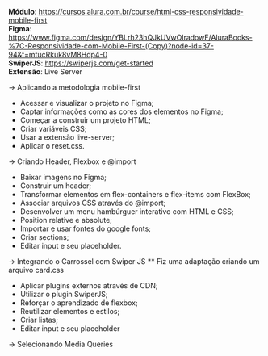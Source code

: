 <b>Módulo</b>: https://cursos.alura.com.br/course/html-css-responsividade-mobile-first <br>
<b>Figma</b>: https://www.figma.com/design/YBLrh23hQJkUVwOlradowF/AluraBooks-%7C-Responsividade-com-Mobile-First-(Copy)?node-id=37-94&t=mtucRkuk8vM8Hdp4-0<br>
<b>SwiperJS</b>: https://swiperjs.com/get-started <br>
<b>Extensão</b>: Live Server

-> Aplicando a metodologia mobile-first

* Acessar e visualizar o projeto no Figma;
* Captar informações como as cores dos elementos no Figma;
* Começar a construir um projeto HTML;
* Criar variáveis CSS;
* Usar a extensão live-server;
* Aplicar o reset.css.

-> Criando Header, Flexbox e @import

* Baixar imagens no Figma;
* Construir um header;
* Transformar elementos em flex-containers e flex-items com FlexBox;
* Associar arquivos CSS através do @import;
* Desenvolver um menu hambúrguer interativo com HTML e CSS;
* Position relative e absolute;
* Importar e usar fontes do google fonts;
* Criar sections;
* Editar input e seu placeholder.

-> Integrando o Carrossel com Swiper JS
** Fiz uma adaptação criando um arquivo card.css
* Aplicar plugins externos através de CDN;
* Utilizar o plugin SwiperJS;
* Reforçar o aprendizado de flexbox;
* Reutilizar elementos e estilos;
* Criar listas;
* Editar input e seu placeholder

-> Selecionando Media Queries
